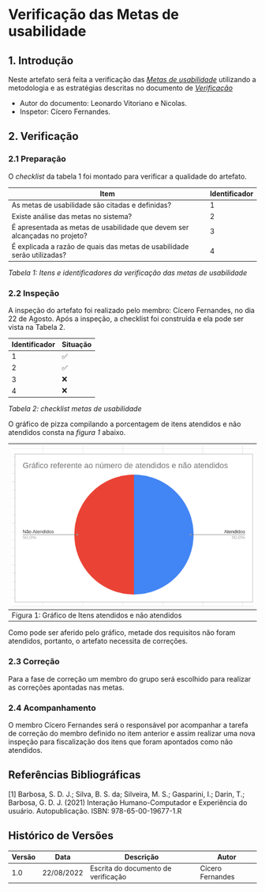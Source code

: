 # Verificação das Metas de usabilidade

## 1. Introdução

Neste artefato será feita a verificação das
[_Metas de usabilidade_](/analise_de_requisitos/metas_de_usabilidade.md) utilizando a metodologia e as estratégias descritas no documento
de [_Verificação_](analise/verif_principal.md)

- Autor do documento: Leonardo Vitoriano e Nicolas.
- Inspetor: Cícero Fernandes.

## 2. Verificação

### 2.1 Preparação

O _checklist_ da tabela 1 foi montado para verificar a qualidade do artefato.

| Item                                                                       | Identificador |
| -------------------------------------------------------------------------- | ------------- |
| As metas de usabilidade são citadas e definidas?                           | 1             |
| Existe análise das metas no sistema?                                       | 2             |
| É apresentada as metas de usabilidade que devem ser alcançadas no projeto? | 3             |
| É explicada a razão de quais das metas de usabilidade serão utilizadas?    | 4             |

_Tabela 1: Itens e identificadores da verificação das metas de usabilidade_

### 2.2 Inspeção

A inspeção do artefato foi realizado pelo membro: Cícero Fernandes, no dia 22 de Agosto. Após a inspeção, a checklist foi construída e ela pode ser vista na Tabela 2.

| Identificador | Situação |
| ------------- | -------- |
| 1             | ✅       |
| 2             | ✅       |
| 3             | ❌       |
| 4             | ❌       |

_Tabela 2: checklist metas de usabilidade_

O gráfico de pizza compilando a porcentagem de itens atendidos e não atendidos consta na _figura 1_ abaixo.

| ![imagemGráfico](../../_media/graficoMetasIHC.png)   |
| ---------------------------------------------------- |
| Figura 1: Gráfico de Itens atendidos e não atendidos |

Como pode ser aferido pelo gráfico, metade dos requisitos não foram atendidos, portanto, o artefato necessita de correções.

### 2.3 Correção

Para a fase de correção um membro do grupo será escolhido para realizar as correções apontadas nas metas.

### 2.4 Acompanhamento

O membro Cícero Fernandes será o responsável por acompanhar a tarefa de correção do membro definido no item anterior e assim realizar uma nova inspeção para fiscalização dos itens que foram apontados como não atendidos.

## Referências Bibliográficas

[1] Barbosa, S. D. J.; Silva, B. S. da; Silveira, M. S.; Gasparini, I.; Darin, T.; Barbosa, G. D. J. (2021)
Interação Humano-Computador e Experiência do usuário. Autopublicação. ISBN: 978-65-00-19677-1.R

## Histórico de Versões

| Versão | Data       | Descrição                           | Autor            |
| ------ | ---------- | ----------------------------------- | ---------------- |
| 1.0    | 22/08/2022 | Escrita do documento de verificação | Cícero Fernandes |
